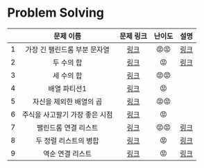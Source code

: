# Problem Solving

|      |           문제 이름            |                          문제 링크                           | 난이도 |        설명         |
| ---: | :----------------------------: | :----------------------------------------------------------: | :----: | :-----------------: |
|    1 |  가장 긴 팰린드롬 부분 문자열  | [링크](https://leetcode.com/problems/longest-palindromic-substring) |   😡😡   | [링크](1/README.md) |
|    2 |           두 수의 합           |        [링크](https://leetcode.com/problems/two-sum)         |   😡    | [링크](2/README.md) |
|    3 |           세 수의 합           |          [링크](https://leetcode.com/problems/3sum)          |   😡😡   |                     |
|    4 |          배열 파티션1          |   [링크](https://leetcode.com/problems/array-partition-i)    |   😡    |                     |
|    5 |    자신을 제외한 배열의 곱     | [링크](https://leetcode.com/problems/product-of-array-except-self) |   😡😡   |                     |
|    6 | 주식을 사고팔기 가장 좋은 시점 | [링크](https://leetcode.com/problems/best-time-to-buy-and-sell-stock) |   😡    |                     |
|    7 |      팰린드롬 연결 리스트      | [링크](https://leetcode.com/problems/palindrome-linked-list) |   😡😡   | [링크](7/README.md) |
|    8 |     두 정렬 리스트의 병합      | [링크](https://leetcode.com/problems/merge-two-sorted-lists) |   😡    | [링크](8/README.md) |
|    9 |        역순 연결 리스트        |  [링크](https://leetcode.com/problems/reverse-linked-list/)  |   😡    | [링크](9/README.md) |

